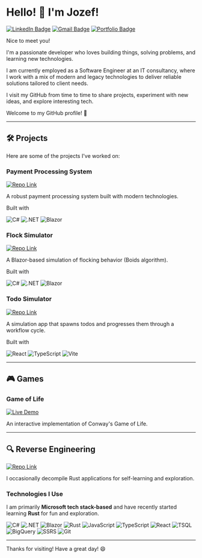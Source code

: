 ﻿# Hello! 👋 I'm Jozef!

[![LinkedIn Badge](https://img.shields.io/badge/-LinkedIn-blue?style=flat-square&logo=Linkedin&logoColor=white&link=https://www.linkedin.com/in/jozef-witold-podlecki/)](https://www.linkedin.com/in/jozef-witold-podlecki/)
[![Gmail Badge](https://img.shields.io/badge/-Gmail-d14836?style=flat-square&logo=Gmail&logoColor=white&link=mailto:jozef.witold.podlecki@gmail.com)](mailto:jozef.witold.podlecki@gmail.com)
[![Portfolio Badge](https://img.shields.io/badge/-Portfolio-4CAF50?style=flat-square&logo=Google-Chrome&logoColor=white&link=https://jozefpodlecki.dev/)](https://jozefpodlecki.dev/)

Nice to meet you!

I'm a passionate developer who loves building things, solving problems, and learning new technologies.

I am currently employed as a Software Engineer at an IT consultancy, where I work with a mix of modern and legacy technologies to deliver reliable solutions tailored to client needs.

I visit my GitHub from time to time to share projects, experiment with new ideas, and explore interesting tech.

Welcome to my GitHub profile! 🚀

---

## 🛠️ **Projects**

Here are some of the projects I've worked on:

### **Payment Processing System**
[![Repo Link](https://img.shields.io/badge/-Repository-181717?style=flat-square&logo=GitHub&logoColor=white)](https://github.com/Jozefpodlecki/payment-processing-system)

A robust payment processing system built with modern technologies.

Built with

![C#](https://img.shields.io/badge/-C%23-239120?style=flat-square&logo=c-sharp&logoColor=white)
![.NET](https://img.shields.io/badge/-.NET-512BD4?style=flat-square&logo=.net&logoColor=white)
![Blazor](https://img.shields.io/badge/-Blazor-512BD4?style=flat-square&logo=blazor&logoColor=white)

### **Flock Simulator**
[![Repo Link](https://img.shields.io/badge/-Repository-181717?style=flat-square&logo=GitHub&logoColor=white)](https://github.com/Jozefpodlecki/boids-blazor)

A Blazor-based simulation of flocking behavior (Boids algorithm).  

Built with

![C#](https://img.shields.io/badge/-C%23-239120?style=flat-square&logo=c-sharp&logoColor=white)
![.NET](https://img.shields.io/badge/-.NET-512BD4?style=flat-square&logo=.net&logoColor=white)
![Blazor](https://img.shields.io/badge/-Blazor-512BD4?style=flat-square&logo=blazor&logoColor=white)

### **Todo Simulator**
[![Repo Link](https://img.shields.io/badge/-Repository-181717?style=flat-square&logo=GitHub&logoColor=white)](https://github.com/Jozefpodlecki/Todo-Flow)

A simulation app that spawns todos and progresses them through a workflow cycle.

Built with

![React](https://img.shields.io/badge/-React-61DAFB?style=flat-square&logo=react&logoColor=black)
![TypeScript](https://img.shields.io/badge/-TypeScript-3178C6?style=flat-square&logo=typescript&logoColor=white)
![Vite](https://img.shields.io/badge/-Vite-646CFF?style=flat-square&logo=vite&logoColor=white)

---

## 🎮 **Games**

### **Game of Life**
[![Live Demo](https://img.shields.io/badge/-Live_Demo-4CAF50?style=flat-square&logo=Google-Chrome&logoColor=white)](https://jozefpodlecki.dev/GameOfLife/)

An interactive implementation of Conway's Game of Life.  

<!-- ### **Snake**
A classic Snake game with a modern twist.  
[![Repo Link](https://img.shields.io/badge/-Repository-181717?style=flat-square&logo=GitHub&logoColor=white)](https://github.com/Jozefpodlecki/Snake) -->

---

## 🔍 **Reverse Engineering**
[![Repo Link](https://img.shields.io/badge/-Repository-181717?style=flat-square&logo=GitHub&logoColor=white)](https://github.com/Jozefpodlecki/reverse-engineering-exercises)

I occasionally decompile Rust applications for self-learning and exploration.  

### **Technologies I Use**

I am primarily **Microsoft tech stack-based** and have recently started learning **Rust** for fun and exploration.

![C#](https://img.shields.io/badge/-C%23-239120?style=flat-square&logo=c-sharp&logoColor=white)
![.NET](https://img.shields.io/badge/-.NET-512BD4?style=flat-square&logo=.net&logoColor=white)
![Blazor](https://img.shields.io/badge/-Blazor-512BD4?style=flat-square&logo=blazor&logoColor=white)
![Rust](https://img.shields.io/badge/-Rust-000000?style=flat-square&logo=rust&logoColor=white)
![JavaScript](https://img.shields.io/badge/-JavaScript-F7DF1E?style=flat-square&logo=javascript&logoColor=black)
![TypeScript](https://img.shields.io/badge/-TypeScript-3178C6?style=flat-square&logo=typescript&logoColor=white)
![React](https://img.shields.io/badge/-React-61DAFB?style=flat-square&logo=react&logoColor=black)
![TSQL](https://img.shields.io/badge/-TSQL-CC2927?style=flat-square&logo=microsoft-sql-server&logoColor=white)
![BigQuery](https://img.shields.io/badge/-BigQuery-4285F4?style=flat-square&logo=google-cloud&logoColor=white)
![SSRS](https://img.shields.io/badge/-SSRS-CC2927?style=flat-square&logo=microsoft-sql-server&logoColor=white)
![Git](https://img.shields.io/badge/-Git-F05032?style=flat-square&logo=git&logoColor=white)

---

Thanks for visiting! Have a great day! 😄